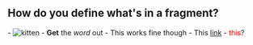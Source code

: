 ## How do you define what's in a fragment?

<span class="fragment">- ![kitten](https://s-media-cache-ak0.pinimg.com/236x/a4/30/d9/a430d949eb0da1204c6cbe2958d7a188--iphone-c-cases-case-for-iphone.jpg)</span>
<span class="fragment">- **Get** the *word* out</span>
<span class="fragment">- This works fine though</span>
<span class="fragment">- This [link](https://www.google.com)</span>
<span class="fragment">- <span style="color:red">this</span>?</span>
